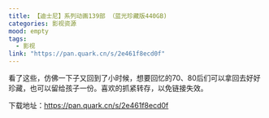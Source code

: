 ```yaml
---
title: 【迪士尼】系列动画139部 （蓝光珍藏版440GB)
categories: 影视资源
mood: empty
tags:
  - 影视
link: "https://pan.quark.cn/s/2e461f8ecd0f"
---
```


看了这些，仿佛一下子又回到了小时候，想要回忆的70、80后们可以拿回去好好珍藏，也可以留给孩子一份。喜欢的抓紧转存，以免链接失效。


下载地址：https://pan.quark.cn/s/2e461f8ecd0f









